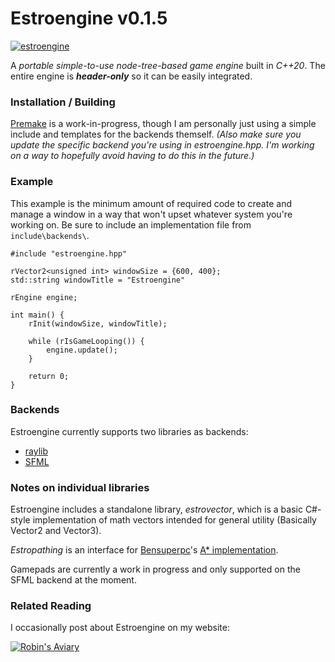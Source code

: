 # Estroengine v0.1.5
[![estroengine](https://robinsaviary.com/gifs/estroengine.gif)](https://blinkies.cafe/?s=0023-trans-pride)

A *portable simple-to-use node-tree-based game engine* built in *C++20*.
The entire engine is ***header-only*** so it can be easily integrated.

### Installation / Building

[Premake](https://premake.github.io/) is a work-in-progress, though I am personally just using a simple include and templates for the backends themself. *(Also make sure you update the specific backend you're using in estroengine.hpp. I'm working on a way to hopefully avoid having to do this in the future.)*

### Example

This example is the minimum amount of required code to create and manage a window in a way that won't upset whatever system you're working on. Be sure to include an implementation file from `include\backends\`.

```
#include "estroengine.hpp"

rVector2<unsigned int> windowSize = {600, 400};
std::string windowTitle = "Estroengine"

rEngine engine;

int main() {
    rInit(windowSize, windowTitle);

    while (rIsGameLooping()) {
        engine.update();
    }

    return 0;
}
```

### Backends

Estroengine currently supports two libraries as backends:
* [raylib](https://www.raylib.com/)
* [SFML](https://www.sfml-dev.org/)

### Notes on individual libraries

Estroengine includes a standalone library, *estrovector*, which is a basic C#-style implementation of math vectors intended for general utility (Basically Vector2 and Vector3).

*Estropathing* is an interface for [Bensuperpc](https://github.com/bensuperpc)'s [A* implementation](https://github.com/bensuperpc/astar).

Gamepads are currently a work in progress and only supported on the SFML backend at the moment.

### Related Reading

I occasionally post about Estroengine on my website:

[![Robin's Aviary](https://robinsaviary.com/robins-aviary.gif)](https://robinsaviary.com)
